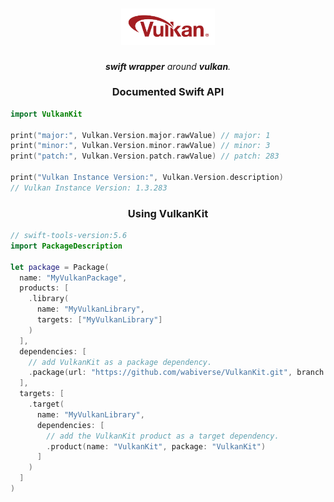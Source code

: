 <!-- markdownlint-configure-file {
  "MD013": {
    "code_blocks": false,
    "tables": false
  },
  "MD033": false,
  "MD041": false
} -->

<div align="center">

<h1 align="center">
  <img width="150" src="vulkan.svg">
</h1>

<p align="center">
  <i align="center"><b>swift wrapper</b> around <b>vulkan</b>.</i>
</p>

</div>

<h3 align="center">
  <p align="center">Documented Swift API</p>
</h3>

```swift
import VulkanKit

print("major:", Vulkan.Version.major.rawValue) // major: 1
print("minor:", Vulkan.Version.minor.rawValue) // minor: 3
print("patch:", Vulkan.Version.patch.rawValue) // patch: 283

print("Vulkan Instance Version:", Vulkan.Version.description)
// Vulkan Instance Version: 1.3.283
```

<h3 align="center">
  <p align="center">Using VulkanKit</p>
</h3>

```swift
// swift-tools-version:5.6
import PackageDescription

let package = Package(
  name: "MyVulkanPackage",
  products: [
    .library(
      name: "MyVulkanLibrary",
      targets: ["MyVulkanLibrary"]
    )
  ],
  dependencies: [
    // add VulkanKit as a package dependency.
    .package(url: "https://github.com/wabiverse/VulkanKit.git", branch: "main")
  ],
  targets: [
    .target(
      name: "MyVulkanLibrary",
      dependencies: [
        // add the VulkanKit product as a target dependency.
        .product(name: "VulkanKit", package: "VulkanKit")
      ]
    )
  ]
)
```
